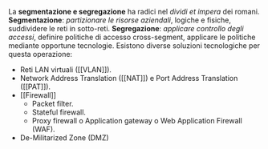 La __segmentazione e segregazione__ ha radici nel _dividi et impera_ dei romani.
__Segmentazione__: _partizionare le risorse aziendali_, logiche e fisiche, suddividere le reti in sotto-reti.
__Segregazione__: _applicare controllo degli accessi_, definire politiche di accesso cross-segment, applicare le politiche mediante opportune tecnologie.
Esistono diverse soluzioni tecnologiche per questa operazione:
- Reti LAN virtuali ([[VLAN]]).
- Network Address Translation ([[NAT]]) e Port Address Translation ([[PAT]]).
- [[Firewall]]
	- Packet filter.
	- Stateful firewall.
	- Proxy firewall o Application gateway o Web Application Firewall (WAF).
- De-Militarized Zone (DMZ)